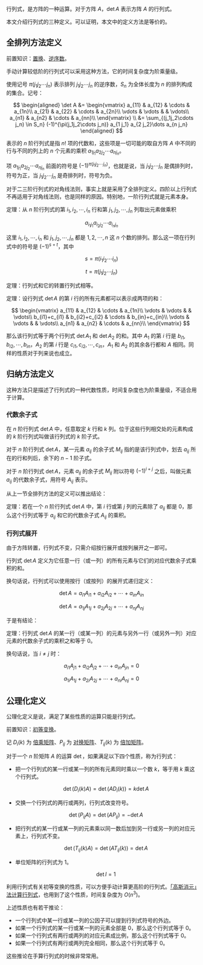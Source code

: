 行列式，是方阵的一种运算。对于方阵 $A$，$\det A$ 表示方阵 $A$ 的行列式。

本文介绍行列式的三种定义。可以证明，本文中的定义方法是等价的。

## 全排列方法定义

前置知识：[置换](../permutation.md)、[逆序数](../permutation.md#逆序和逆序数)。

手动计算较低阶的行列式可以采用这种方法，它的时间复杂度为阶乘量级。

使用记号 $\pi(j_1j_2\cdots j_n)$ 表示排列 $j_1j_2\cdots j_n$ 的逆序数，$S_n$ 为全体长度为 $n$ 的排列构成的集合。记号：

$$
\begin{aligned}
\det A &= \begin{vmatrix}
a_{11} & a_{12} & \cdots & a_{1n}\\
a_{21} & a_{22} & \cdots & a_{2n}\\
\vdots & \vdots &  & \vdots\\
a_{n1} & a_{n2} & \cdots & a_{nn}\\
\end{vmatrix} \\
&= \sum_{(j_1j_2\cdots j_n) \in S_n} (-1)^{\pi(j_1j_2\cdots j_n)} a_{1 j_1} a_{2 j_2}\dots a_{n j_n}
\end{aligned}
$$

表示的 $n$ 阶行列式是指 $n!$ 项的代数和，这些项是一切可能的取自方阵 $A$ 中不同的行与不同的列上的 $n$ 个元素的乘积 $a_{1j_1}a_{2j_2}\cdots a_{nj_n}$。

项 $a_{1j_1}a_{2j_2}\cdots a_{nj_n}$ 前面的符号是 ${(-1)}^{\pi(j_1j_2\cdots j_n)}$，也就是说，当 $j_1j_2\cdots j_n$ 是偶排列时，符号为正，当 $j_1j_2\cdots j_n$ 是奇排列时，符号为负。

对于二三阶行列式的对角线法则，事实上就是采用了全排列定义。四阶以上行列式不再适用于对角线法则，也是同样的原因。特别地，一阶行列式就是元素本身。

定理：从 $n$ 阶行列式的第 $i_1,i_2,\cdots,i_n$ 行和第 $j_1,j_2,\cdots,j_n$ 列取出元素做乘积

$$
a_{i_1j_1}a_{i_2j_2}\cdots a_{i_nj_n}
$$

这里 $i_1,i_2,\cdots,i_n$ 和 $j_1,j_2,\cdots,j_n$ 都是 $1,2,\cdots,n$ 这 $n$ 个数的排列。那么这一项在行列式中的符号是 ${(-1)}^{s+t}$，其中

$$
s=\pi(i_1i_2\cdots i_n)
$$

$$
t=\pi(j_1j_2\cdots j_n)
$$

定理：行列式和它的转置行列式相等。

定理：设行列式 $\det A$ 的第 $i$ 行的所有元素都可以表示成两项的和：

$$
\begin{vmatrix}
a_{11} & a_{12} & \cdots & a_{1n}\\
\vdots & \vdots &  & \vdots\\
b_{i1}+c_{i1} & b_{i2}+c_{i2} & \cdots & b_{in}+c_{in}\\
\vdots & \vdots &  & \vdots\\
a_{n1} & a_{n2} & \cdots & a_{nn}\\
\end{vmatrix}
$$

那么该行列式等于两个行列式 $\det A_1$ 和 $\det A_2$ 的和。其中 $A_1$ 的第 $i$ 行是 $b_{i1},b_{i2},\cdots,b_{in}$，$A_2$ 的第 $i$ 行是 $c_{i1},c_{i2},\cdots,c_{in}$，$A_1$ 和 $A_2$ 的其余各行都和 $A$ 相同。同样的性质对于列来说也成立。

## 归纳方法定义

这种方法只是描述了行列式的一种代数性质，时间复杂度也为阶乘量级，不适合用于计算。

### 代数余子式

在 $n$ 阶行列式 $\det A$ 中，任意取定 $k$ 行和 $k$ 列。位于这些行列相交处的元素构成的 $k$ 阶行列式叫做该行列式的 $k$ 阶子式。

对于 $n$ 阶行列式 $\det A$，某一元素 $a_{ij}$ 的余子式 $M_{ij}$ 指的是该行列式中，划去 $a_{ij}$ 所在的行和列后，余下的 $n-1$ 阶子式。

对于 $n$ 阶行列式 $\det A$，元素 $a_{ij}$ 的余子式 $M_{ij}$ 附以符号 ${(-1)}^{i+j}$ 之后，叫做元素 $a_{ij}$ 的代数余子式，用符号 $A_{ij}$ 表示。

从上一节全排列方法的定义可以推出结论：

定理：若在一个 $n$ 阶行列式 $\det A$ 中，第 $i$ 行或第 $j$ 列的元素除了 $a_{ij}$ 都是 $0$，那么这个行列式等于 $a_{ij}$ 和它的代数余子式 $A_{ij}$ 的乘积。

### 行列式展开

由于方阵转置，行列式不变，只需介绍按行展开或按列展开之一即可。

行列式 $\det A$ 定义为它任意一行（或一列）的所有元素与它们的对应代数余子式乘积的和。

换句话说，行列式可以使用按行（或按列）的展开式递归定义：

$$
\det A=a_{i1}A_{i1}+a_{i2}A_{i2}+\cdots+a_{in}A_{in}
$$

$$
\det A=a_{1j}A_{1j}+a_{2j}A_{2j}+\cdots+a_{nj}A_{nj}
$$

于是有结论：

定理：行列式 $\det A$ 的某一行（或某一列）的元素与另外一行（或另外一列）对应元素的代数余子式的乘积之和等于 $0$。

换句话说，当 $i\neq j$ 时：

$$
a_{i1}A_{j1}+a_{i2}A_{j2}+\cdots+a_{in}A_{jn}=0
$$

$$
a_{1i}A_{1j}+a_{2i}A_{2j}+\cdots+a_{ni}A_{nj}=0
$$

## 公理化定义

公理化定义是说，满足了某些性质的运算只能是行列式。

前置知识：[初等变换](./elementary-operations.md)。

记 $D_i(k)$ 为 [倍乘矩阵](./elementary-operations.md#倍乘矩阵)、$P_{ij}$ 为 [对换矩阵](./elementary-operations.md#对换矩阵)、$T_{ij}(k)$ 为 [倍加矩阵](./elementary-operations.md#倍加矩阵)。

对于一个 $n$ 阶矩阵 $A$ 的运算 $\det$，如果满足以下四个性质，称为行列式：

-   把一个行列式的某一行或某一列的所有元素同时乘以一个数 $k$，等于用 $k$ 乘这个行列式。

    $$
    \det(D_i(k)A) = \det(AD_i(k)) = k \det A
    $$

-   交换一个行列式的两行或两列，行列式改变符号。

    $$
    \det(P_{ij}A) = \det(AP_{ij}) = -\det A
    $$

-   把行列式的某一行或某一列的元素乘以同一数后加到另一行或另一列的对应元素上，行列式不变。

    $$
    \det(T_{ij}(k)A) = \det(AT_{ij}(k))= \det A
    $$

-   单位矩阵的行列式为 $1$。

    $$
    \det I = 1
    $$

利用行列式有关初等变换的性质，可以方便手动计算更高阶的行列式。[「高斯消元」法计算行列式](../numerical/gauss.md#行列式计算)，也用到了这个性质，时间复杂度为 $O(n^3)$。

上述性质也有若干推论：

-   一个行列式中某一行或某一列的公因子可以提到行列式符号的外边。
-   如果一个行列式的某一行或某一列的元素全部是 $0$，那么这个行列式等于 $0$。
-   如果一个行列式有两行或两列的对应元素成比例，那么这个行列式等于 $0$。
-   如果一个行列式有两行或两列完全相同，那么这个行列式等于 $0$。

这些推论在手算行列式的时候非常常用。
